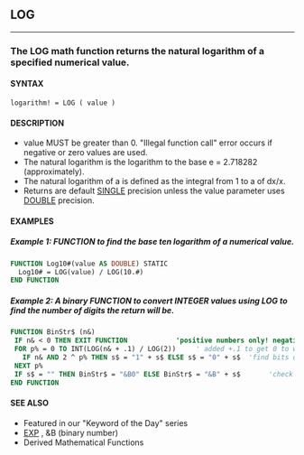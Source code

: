 ## LOG
---

### The LOG math function returns the natural logarithm of a specified numerical value.

#### SYNTAX

`logarithm! = LOG ( value )`

#### DESCRIPTION
* value MUST be greater than 0. "Illegal function call" error occurs if negative or zero values are used.
* The natural logarithm is the logarithm to the base e = 2.718282 (approximately).
* The natural logarithm of a is defined as the integral from 1 to a of dx/x.
* Returns are default [SINGLE](./SINGLE.md) precision unless the value parameter uses [DOUBLE](./DOUBLE.md) precision.


#### EXAMPLES
##### Example 1: FUNCTION to find the base ten logarithm of a numerical value.
```vb
FUNCTION Log10#(value AS DOUBLE) STATIC
  Log10# = LOG(value) / LOG(10.#)
END FUNCTION
```
  
##### Example 2: A binary FUNCTION to convert INTEGER values using LOG to find the number of digits the return will be.
```vb
FUNCTION BinStr$ (n&)
 IF n& < 0 THEN EXIT FUNCTION            'positive numbers only! negative error!
 FOR p% = 0 TO INT(LOG(n& + .1) / LOG(2))     ' added +.1 to get 0 to work
   IF n& AND 2 ^ p% THEN s$ = "1" + s$ ELSE s$ = "0" + s$  'find bits on
 NEXT p%
 IF s$ = "" THEN BinStr$ = "&B0" ELSE BinStr$ = "&B" + s$       'check for zero return
END FUNCTION
```
  


#### SEE ALSO
* Featured in our "Keyword of the Day" series
* [EXP](./EXP.md) , &B (binary number)
* Derived Mathematical Functions
